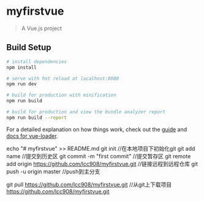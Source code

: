 # myfirstvue

> A Vue.js project

## Build Setup

``` bash
# install dependencies
npm install

# serve with hot reload at localhost:8080
npm run dev

# build for production with minification
npm run build

# build for production and view the bundle analyzer report
npm run build --report
```

For a detailed explanation on how things work, check out the [guide](http://vuejs-templates.github.io/webpack/) and [docs for vue-loader](http://vuejs.github.io/vue-loader).

echo "# myfirstvue" >> README.md
git init  //在本地项目下初始化git
git add name //提交到历史区
git commit -m "first commit" //提交暂存区
git remote add origin https://github.com/lcc908/myfirstvue.git //链接远程到远程仓库
git push -u origin master //push到主分支

git pull https://github.com/lcc908/myfirstvue.git //从git上下载项目
https://github.com/lcc908/myfirstvue.git
